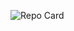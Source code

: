 ![Repo Card](https://github-readme-stats.vercel.app/api/pin/?username=Shavinkar-SKR&repo=EventTicketingSystem&theme=ambient_gradient)
